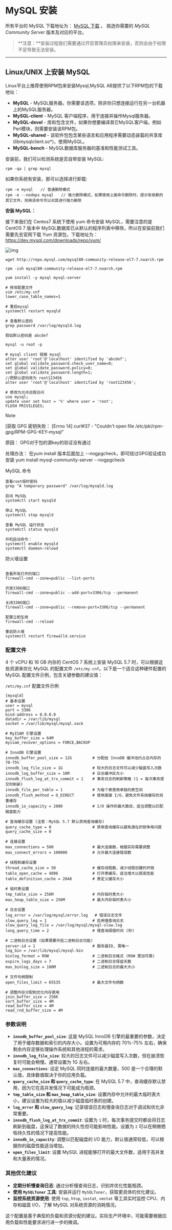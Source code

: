 # MySQL 安装

所有平台的 MySQL 下载地址为： [MySQL 下载](https://dev.mysql.com/downloads/mysql/) 。  挑选你需要的 *MySQL Community Server* 版本及对应的平台。

> **注意：**安装过程我们需要通过开启管理员权限来安装，否则会由于权限不足导致无法安装。

------

## Linux/UNIX 上安装 MySQL

Linux平台上推荐使用RPM包来安装Mysql,MySQL AB提供了以下RPM包的下载地址：

- **MySQL** - MySQL服务器。你需要该选项，除非你只想连接运行在另一台机器上的MySQL服务器。
- **MySQL-client** - MySQL 客户端程序，用于连接并操作Mysql服务器。
- **MySQL-devel** - 库和包含文件，如果你想要编译其它MySQL客户端，例如Perl模块，则需要安装该RPM包。
- **MySQL-shared** - 该软件包包含某些语言和应用程序需要动态装载的共享库(libmysqlclient.so*)，使用MySQL。
- **MySQL-bench** - MySQL数据库服务器的基准和性能测试工具。

安装前，我们可以检测系统是否自带安装 MySQL:

```
rpm -qa | grep mysql
```

如果你系统有安装，那可以选择进行卸载:

```
rpm -e mysql　　// 普通删除模式
rpm -e --nodeps mysql　　// 强力删除模式，如果使用上面命令删除时，提示有依赖的其它文件，则用该命令可以对其进行强力删除
```

**安装 MySQL：**

接下来我们在 Centos7 系统下使用 yum 命令安装 MySQL，需要注意的是 CentOS 7 版本中 MySQL数据库已从默认的程序列表中移除，所以在安装前我们需要先去官网下载 Yum 资源包，下载地址为：https://dev.mysql.com/downloads/repo/yum/

![img](https://www.runoob.com/wp-content/uploads/2014/03/repo-name-small.png)

```
wget http://repo.mysql.com/mysql80-community-release-el7-7.noarch.rpm

rpm -ivh mysql80-community-release-el7-7.noarch.rpm

yum install -y mysql mysql-server

# 修改配置文件
vim /etc/my.cnf
lower_case_table_names=1

# 重启mysql
systemctl restart mysqld

# 查看默认密码
grep password /var/log/mysqld.log

假如默认密码是 abcdef

mysql -u root -p 

# mysql client 链接 mysql
alter user 'root'@'localhost' identified by 'abcdef';
set global validate_password.check_user_name=0;
set global validate_password.policy=0;
set global validate_password.length=1;
//把默认密码改为 root123456
alter user 'root'@'localhost' identified by 'root123456';

# 修改为允许远程访问
use mysql;
update user set host = '%' where user = 'root';
FLUSH PRIVILEGES;
```

> [!NOTE]
>
>  [获取 GPG 密钥失败： [Errno 14\] curl#37 - "Couldn't open file /etc/pki/rpm-gpg/RPM-GPG-KEY-mysql"
>
> 原因： GPG对于包的源key的验证没有通过
>
> 处理办法：
> 在yum install 版本后面加上 --nogpgcheck，即可绕过GPG验证成功安装
> yum install mysql-community-server --nogpgcheck

 MySQL 命令

```
查看root临时密码
grep "A temporary password" /var/log/mysqld.log

启动 MySQL
systemctl start mysqld

停止 MySQL
systemctl stop mysqld

查看 MySQL 运行状态
systemctl status mysqld

开机启动命令：
systemctl enable mysqld
systemctl daemon-reload
```

防火墙设置

```

查看所有打开的端口
firewall-cmd --zone=public --list-ports 

开放3306端口
firewall-cmd --zone=public --add-port=3306/tcp --permanent

关闭3306端口
firewall-cmd --zone=public --remove-port=3306/tcp --permanent

配置立即生效
firewall-cmd --reload 

重启防火墙      
systemctl restart firewalld.service

```

 

### 配置文件

4 个 vCPU 和 16 GB 内存的 CentOS 7 系统上安装 MySQL 5.7 时，可以根据这些资源来优化 MySQL 的配置文件 `/etc/my.cnf`。以下是一个适合这种硬件配置的 MySQL 配置文件示例，包含关键参数的建议值：

`/etc/my.cnf` 配置文件示例

```
[mysqld]
# 基本设置
user = mysql
port = 3306
bind-address = 0.0.0.0
datadir = /var/lib/mysql
socket = /var/lib/mysql/mysql.sock

# MyISAM 引擎设置
key_buffer_size = 64M
myisam_recover_options = FORCE,BACKUP

# InnoDB 引擎设置
innodb_buffer_pool_size = 12G         # 分配给 InnoDB 缓冲池约占总内存的70-75%
innodb_log_file_size = 1G             # 较大的日志文件可以减少磁盘写入次数
innodb_log_buffer_size = 16M          # 日志缓冲区大小
innodb_flush_log_at_trx_commit = 1    # 事务日志的刷新策略 (1 = 每次事务提交时刷新)
innodb_file_per_table = 1             # 为每个表使用单独的表空间
innodb_flush_method = O_DIRECT        # 使用直接 I/O，避免文件系统缓存的双重缓存
innodb_io_capacity = 2000             # I/O 操作的最大数目，适当调整以匹配磁盘能力

# 查询缓存设置 (注意：MySQL 5.7 默认禁用查询缓存)
query_cache_type = 0                  # 禁用查询缓存以避免潜在的锁争用问题
query_cache_size = 0

# 连接设置
max_connections = 500                 # 最大连接数，根据实际需要调整
max_connect_errors = 100000           # 允许最大连接错误数

# 线程和缓存设置
thread_cache_size = 50                # 缓存线程数，减少线程创建的开销
table_open_cache = 4096               # 打开表缓存，适当增大以提高性能
table_definition_cache = 2048         # 表定义缓存大小

# 临时表设置
tmp_table_size = 256M                 # 内存临时表大小
max_heap_table_size = 256M            # 最大内存临时表大小

# 日志设置
log_error = /var/log/mysql/error.log   # 错误日志文件
slow_query_log = 1                    # 启用慢查询日志
slow_query_log_file = /var/log/mysql/mysql-slow.log
long_query_time = 2                   # 慢查询阈值时间 (秒)

# 二进制日志设置 (如果需要开启二进制日志功能)
server-id = 1                         # 服务器ID, 需唯一
log_bin = /var/lib/mysql/mysql-bin
binlog_format = ROW                   # 二进制日志格式 (ROW 更加可靠)
expire_logs_days = 7                  # 二进制日志保留天数
max_binlog_size = 100M                # 二进制日志的最大大小

# 文件句柄限制
open_files_limit = 65535              # 最大文件句柄数

# 调整内存分配和优化内存使用
join_buffer_size = 256K
sort_buffer_size = 4M
read_buffer_size = 4M
read_rnd_buffer_size = 4M
```

### 参数说明

- **`innodb_buffer_pool_size`**: 这是 MySQL InnoDB 引擎的最重要的参数，决定了用于缓存数据和索引的内存大小。设置为可用内存的 70%-75% 左右，确保剩余内存足够处理操作系统和其他进程的需求。
- **`innodb_log_file_size`**: 较大的日志文件可以减少磁盘写入次数，但在崩溃恢复时可能会稍慢。通常设置为 1G 左右。
- **`max_connections`**: 设定 MySQL 同时连接的最大数量，500 是一个合理的默认值，具体数值取决于你的应用负载。
- **`query_cache_size` 和 `query_cache_type`**: 在 MySQL 5.7 中，查询缓存默认禁用，因为它在高并发情况下可能成为瓶颈。
- **`tmp_table_size` 和 `max_heap_table_size`**: 设置内存中允许的最大临时表大小，建议设置为较大的值以减少磁盘临时表的创建。
- **`log_error` 和 `slow_query_log`**: 记录错误日志和慢查询日志对于调试和优化非常重要。
- **`innodb_flush_log_at_trx_commit`**: 设置为 `1` 时，每次事务提交时都会将日志刷新到磁盘，这保证了数据的持久性但可能影响性能。设置为 `2` 可以在稍微牺牲持久性的情况下提高性能。
- **`innodb_io_capacity`**: 调整以匹配磁盘的 I/O 能力，默认值通常较低，可以根据你的磁盘性能适当增加。
- **`open_files_limit`**: 设置 MySQL 进程能够打开的最大文件数，适用于高并发和大量表的情况。

### 其他优化建议

- **定期分析慢查询日志**: 通过分析慢查询日志，识别并优化性能瓶颈。
- **使用 `MySQLTuner` 工具**: 安装并运行 `MySQLTuner`，获取更具体的优化建议。
- **监控系统资源使用**: 使用 `top`, `htop`, `iostat`, `vmstat` 等工具实时监控 CPU、内存和磁盘 I/O，了解 MySQL 对系统资源的消耗情况。

这个配置是基于典型的负载和资源分配的建议。实际生产环境中，可能需要根据应用负载和性能要求进行进一步的微调。
